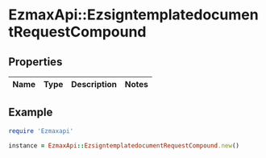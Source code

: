 # EzmaxApi::EzsigntemplatedocumentRequestCompound

## Properties

| Name | Type | Description | Notes |
| ---- | ---- | ----------- | ----- |

## Example

```ruby
require 'Ezmaxapi'

instance = EzmaxApi::EzsigntemplatedocumentRequestCompound.new()
```

